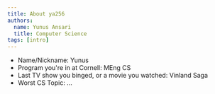 ```yaml
---
title: About ya256
authors:
  name: Yunus Ansari
  title: Computer Science
tags: [intro]
---
```


- Name/Nickname: Yunus
- Program you're in at Cornell: MEng CS
- Last TV show you binged, or a movie you watched: Vinland Saga
- Worst CS Topic: ...
